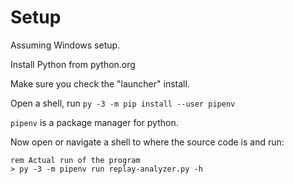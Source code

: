 Setup
=====

Assuming Windows setup.

Install Python from python.org

Make sure you check the "launcher" install.

Open a shell, run `py -3 -m pip install --user pipenv`

`pipenv` is a package manager for python.

Now open or navigate a shell to where the source code is and run:

```
rem Actual run of the program
> py -3 -m pipenv run replay-analyzer.py -h
```